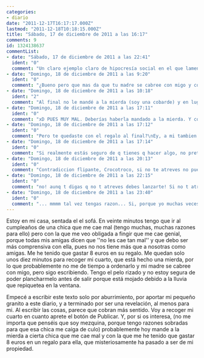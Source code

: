 ```yaml
---
categories:
- diario
date: "2011-12-17T16:17:17.000Z"
lastmod: "2011-12-18T10:18:15.000Z"
title: "Sábado, 17 de diciembre de 2011 a las 16:17"
comments: 9
id: 1324138637
commentList:
- date: "Sábado, 17 de diciembre de 2011 a las 22:41"
  ident: "0"
  comment: "Un claro ejemplo claro de hipocresía social en el que lamentablemente alguna vez he caído."
- date: "Domingo, 18 de diciembre de 2011 a las 9:20"
  ident: "0"
  comment: "¿Bueno pero que mas da que tu madre se cabree con migo y con contigo?  Volviendo a la entrada, es cierto lo que dice polo, lamentablemente casi todos hemos hecho eso alguna vez."
- date: "Domingo, 18 de diciembre de 2011 a las 10:18"
  ident: "2"
  comment: "Al final no le mandé a la mierda (soy una cobarde) y en lugar de recoger mi cuarto, lo metí todo debajo de la cama. Al menos mi madre no me echó la bronca, pero tendré que seguir soportando a esa imbécil..."
- date: "Domingo, 18 de diciembre de 2011 a las 17:11"
  ident: "0"
  comment: "xD PUES MUY MAL. Deberías haberla mandado a la mierda. Y como esto es muy comno t den la espalda tus amigas, antes, lamentablemente, tndrias q haberte (o tendrás q, si qieres q t salga bn la jugada) trabajado el terreno con ellas. xD"
- date: "Domingo, 18 de diciembre de 2011 a las 17:12"
  ident: "0"
  comment: "Pero te quedaste con el regalo al final?\nEy, a mi tambien me ha pasado algo asi millones de veces, que te de ese arranque de valentia y decir \"lo voy a hacer, anda que si lo hago!\" y luego no hacer nada y sentirte como una autentica idiota, pero es normal xDD todo parece muy facil visto desde lejos"
- date: "Domingo, 18 de diciembre de 2011 a las 17:14"
  ident: "0"
  comment: "Si realmente estás seguro de q tienes q hacer algo, no pretendas un ataqe de valentía para hacerlo y, sabiendo q lo teines q hacer, xq eso no está bien así, hazlo cuanto antes, t digas q t atreves o no, si hace falta, hazlo sin atreverte. y punto xD"
- date: "Domingo, 18 de diciembre de 2011 a las 20:13"
  ident: "0"
  comment: "Contradiccion flipante, Crocotroco, si no te atreves no puedes hacerlo .-."
- date: "Domingo, 18 de diciembre de 2011 a las 22:15"
  ident: "0"
  comment: "no! aunq t digas q no t atreves debes lanzarte! Si no t atreves, no pienses en ello y lanzate sin pensar, habiendo pensado q harías si t atrevieras... es la mejor forma! (o la única), q yo ahora mismo contemplo xD"
- date: "Domingo, 18 de diciembre de 2011 a las 23:40"
  ident: "0"
  comment: "... mmmm tal vez tengas razon... Si, porque yo muchas veces he hecho eso, y la verdad es que me ha ido bien .-. cómo no lo he pensado antes? \nCrocotró, eres un genio :O !!!! xDDD"
---
```


Estoy en mi casa, sentada el el sofá. En veinte minutos tengo que ir al cumpleaños de una chica que me cae mal (tengo muchas, muchas razones para ello) pero con la que me veo obligada a fingir que me cae genial, porque todas mis amigas dicen que \'\'no les cae tan mal\'\' y que debo ser más comprensiva con ella, pues no nos tiene más que a nosotras como amigas. Me he tenido que gastar 8 euros en su regalo. Me quedan solo unos diez minutos para recoger mi cuarto, que está hecho una mierda, por lo que probablemente no me de tiempo a ordenarlo y mi madre se cabree con migo, pero sigo escribiendo. Tengo el pelo rizado y no estoy segura de poder plancharmelo antes de salir porque está mojado debido a la lluvia que repiquetea en la ventana.  
  
Empecé a escribir este texto solo por aburrimiento, por aportar mi pequeño granito a este diario, y a terminado por ser una revelación, al menos para mi. Al escribir las cosas, parece que cobran más sentido. Voy a recoger mi cuarto en cuanto aprete el botón de Publicar. Y, por si os interesa, (no me importa que penséis que soy mezquina, porque tengo razones sobradas para que esa chica me caiga de culo) probablemente hoy mande a la mierda a cierta chica que me cae mal y con la que me he tenido que gastar 8 euros en un regalo para ella, que misteriosamente ha pasado a ser de mi propiedad.